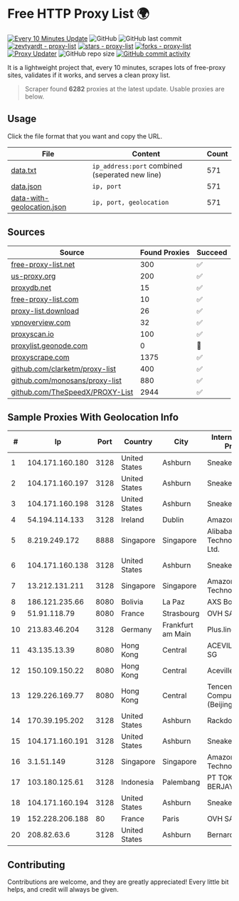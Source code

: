 
# Free HTTP Proxy List 🌍

[![Every 10 Minutes Update](https://github.com/mertguvencli/http-proxy-list/actions/workflows/main.yml/badge.svg?branch=main)](https://github.com/mertguvencli/http-proxy-list/actions/workflows/main.yml)
![GitHub](https://img.shields.io/github/license/mertguvencli/http-proxy-list)
![GitHub last commit](https://img.shields.io/github/last-commit/mertguvencli/http-proxy-list)
[![zevtyardt - proxy-list](https://img.shields.io/static/v1?label=zevtyardt&message=proxy-list&color=blue&logo=github)](https://github.com/zevtyardt/proxy-list "Go to GitHub repo")
[![stars - proxy-list](https://img.shields.io/github/stars/zevtyardt/proxy-list?style=social)](https://github.com/zevtyardt/proxy-list)
[![forks - proxy-list](https://img.shields.io/github/forks/zevtyardt/proxy-list?style=social)](https://github.com/zevtyardt/proxy-list)
[![Proxy Updater](https://github.com/zevtyardt/proxy-list/workflows/Proxy%20Updater/badge.svg)](https://github.com/zevtyardt/proxy-list/actions?query=workflow:"Proxy+Updater")
![GitHub repo size](https://img.shields.io/github/repo-size/zevtyardt/proxy-list)
[![GitHub commit activity](https://img.shields.io/github/commit-activity/m/zevtyardt/proxy-list?logo=commits)](https://github.com/zevtyardt/proxy-list/commits/main)

It is a lightweight project that, every 10 minutes, scrapes lots of free-proxy sites, validates if it works, and serves a clean proxy list.

> Scraper found **6282** proxies at the latest update. Usable proxies are below.

## Usage

Click the file format that you want and copy the URL.

|File|Content|Count|
|----|-------|-----|
|[data.txt](https://raw.githubusercontent.com/mertguvencli/http-proxy-list/main/proxy-list/data.txt)|`ip_address:port` combined (seperated new line)|571|
|[data.json](https://raw.githubusercontent.com/mertguvencli/http-proxy-list/main/proxy-list/data.json)|`ip, port`|571|
|[data-with-geolocation.json](https://raw.githubusercontent.com/mertguvencli/http-proxy-list/main/proxy-list/data-with-geolocation.json)|`ip, port, geolocation`|571|

## Sources

|Source|Found Proxies|Succeed|
|------|-------------|-------|
|[free-proxy-list.net](https://free-proxy-list.net)|300|✅|
|[us-proxy.org](https://www.us-proxy.org)|200|✅|
|[proxydb.net](http://proxydb.net)|15|✅|
|[free-proxy-list.com](https://free-proxy-list.com/?page=&port=&type%5B%5D=http&type%5B%5D=https&up_time=0&search=Search)|10|✅|
|[proxy-list.download](https://www.proxy-list.download/HTTP)|26|✅|
|[vpnoverview.com](https://vpnoverview.com/privacy/anonymous-browsing/free-proxy-servers)|32|✅|
|[proxyscan.io](https://www.proxyscan.io)|100|✅|
|[proxylist.geonode.com](https://proxylist.geonode.com/api/proxy-list?limit=300&page=1&sort_by=lastChecked&sort_type=desc&protocols=http,https)|0|🚫|
|[proxyscrape.com](https://api.proxyscrape.com/v2/?request=displayproxies&protocol=http&timeout=10000&country=all&ssl=all&anonymity=all)|1375|✅|
|[github.com/clarketm/proxy-list](https://raw.githubusercontent.com/clarketm/proxy-list/master/proxy-list-raw.txt)|400|✅|
|[github.com/monosans/proxy-list](https://raw.githubusercontent.com/monosans/proxy-list/main/proxies/http.txt)|880|✅|
|[github.com/TheSpeedX/PROXY-List](https://raw.githubusercontent.com/TheSpeedX/PROXY-List/master/http.txt)|2944|✅|


## Sample Proxies With Geolocation Info

|#|Ip|Port|Country|City|Internet Service Provider|
|-|--|----|-------|----|-------------------------|
|1|104.171.160.180|3128|United States|Ashburn|Sneaker Server|
|2|104.171.160.197|3128|United States|Ashburn|Sneaker Server|
|3|104.171.160.198|3128|United States|Ashburn|Sneaker Server|
|4|54.194.114.133|3128|Ireland|Dublin|Amazon.com, Inc.|
|5|8.219.249.172|8888|Singapore|Singapore|Alibaba (US) Technology Co., Ltd.|
|6|104.171.160.138|3128|United States|Ashburn|Sneaker Server|
|7|13.212.131.211|3128|Singapore|Singapore|Amazon Technologies Inc.|
|8|186.121.235.66|8080|Bolivia|La Paz|AXS Bolivia S. A.|
|9|51.91.118.79|8080|France|Strasbourg|OVH SAS|
|10|213.83.46.204|3128|Germany|Frankfurt am Main|Plus.line AG|
|11|43.135.13.39|8080|Hong Kong|Central|ACEVILLEPTELTD-SG|
|12|150.109.150.22|8080|Hong Kong|Central|Aceville Pte.ltd|
|13|129.226.169.77|8080|Hong Kong|Central|Tencent Cloud Computing (Beijing) Co|
|14|170.39.195.202|3128|United States|Ashburn|Rackdog, LLC|
|15|104.171.160.191|3128|United States|Ashburn|Sneaker Server|
|16|3.1.51.149|3128|Singapore|Singapore|Amazon Technologies Inc.|
|17|103.180.125.61|3128|Indonesia|Palembang|PT TOKO MIRING BERJAYA|
|18|104.171.160.194|3128|United States|Ashburn|Sneaker Server|
|19|152.228.206.188|80|France|Paris|OVH SAS|
|20|208.82.63.6|3128|United States|Ashburn|Bernardi Sounds|



## Contributing

Contributions are welcome, and they are greatly appreciated! Every
little bit helps, and credit will always be given.


